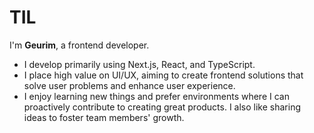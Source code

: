# TIL

I'm **Geurim**, a frontend developer.

- I develop primarily using Next.js, React, and TypeScript.
- I place high value on UI/UX, aiming to create frontend solutions that solve user problems and enhance user experience.
- I enjoy learning new things and prefer environments where I can proactively contribute to creating great products. I also like sharing ideas to foster team members' growth.
